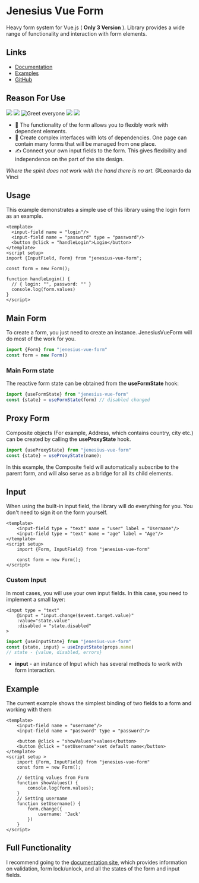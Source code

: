 # Jenesius Vue Form
Heavy form system for Vue.js ( **Only 3 Version** ). Library provides a wide range of
functionality and interaction with form elements.

## Links
- [Documentation](https://form.jenesius.com/)
- [Examples](form.jenesius.com/examples/list.html)
- [GitHub](https://github.com/Jenesius/vue-form)
## Reason For Use

![](https://img.shields.io/npm/dm/jenesius-vue-form)
![](https://img.shields.io/npm/dt/jenesius-vue-form)
![Greet everyone](https://github.com/Jenesius/vue-form/actions/workflows/node.js.yml/badge.svg)
![](https://img.shields.io/github/issues/Jenesius/vue-form)
![](https://img.shields.io/github/stars/Jenesius/vue-form)

- 💪 The functionality of the form allows you to flexibly work with dependent elements.
- 🤝 Create complex interfaces with lots of dependencies. One page can contain many
forms that will be managed from one place.
- ✍ Connect your own input fields to the form. This gives flexibility and
independence on the part of the site design.

*Where the spirit does not work with the hand there is no art.* @Leonardo da Vinci

## Usage

This example demonstrates a simple use of this library using the login form as an example.

```vue
<template>
  <input-field name = "login"/>
  <input-field name = "password" type = "password"/>
  <button @click = "handleLogin">Login</button>
</template>
<script setup>
import {InputField, Form} from "jenesius-vue-form";

const form = new Form();

function handleLogin() {
  // { login: "", password: "" }
  console.log(form.values) 
}
</script>
```

## Main Form
To create a form, you just need to create an instance. JenesiusVueForm will do
most of the work for you.
```ts
import {Form} from "jenesius-vue-form"
const form = new Form()
```

### Main Form state
The reactive form state can be obtained from the **useFormState** hook:
```js
import {useFormState} from "jenesius-vue-form"
const {state} = useFormState(form) // disabled changed
```

## Proxy Form
Composite objects (For example, Address, which contains country, city etc.)
can be created by calling the **useProxyState** hook.
```ts
import {useProxyState} from "jenesius-vue-form"
const {state} = useProxyState(name);
```
In this example, the Composite field will automatically subscribe to the parent form,
and will also serve as a bridge for all its child elements.

## Input
When using the built-in input field, the library will do everything for you.
You don't need to sign it on the form yourself.
```vue
<template>
    <input-field type = "text" name = "user" label = "Username"/>
    <input-field type = "text" name = "age" label = "Age"/>
</template>
<script setup>
    import {Form, InputField} from "jenesius-vue-form"
    
    const form = new Form();
</script>
```

### Custom Input
In most cases, you will use your own input fields.
In this case, you need to implement a small layer:

```vue
<input type = "text" 
    @input = "input.change($event.target.value)" 
    :value="state.value"
    :disabled = "state.disabled"
>
```
```js
import {useInputState} from "jenesius-vue-form"
const {state, input} = useInputState(props.name)
// state - {value, disabled, errors}
```
- **input** - an instance of Input which has several methods to work with
  form interaction.

## Example

The current example shows the simplest binding of two fields to a form and working with them
```vue
<template>
    <input-field name = "username"/>
    <input-field name = "password" type = "password"/>
    
    <button @click = "showValues">values</button>
    <button @click = "setUsername">set default name</button>
</template>
<script setup >
    import {Form, InputField} from "jenesius-vue-form"
    const form = new Form();
	
    // Getting values from Form
    function showValues() {
        console.log(form.values);
    }
	// Setting username
    function setUsername() {
        form.change({
            username: 'Jack'
        })
    }
</script>
```

## Full Functionality
I recommend going to the [documentation site](http://form.jenesius.com/),
which provides information on 
validation, form lock/unlock, and all the states of the form and input fields.
